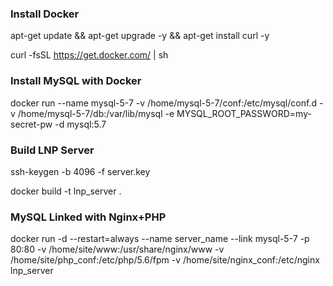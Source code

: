 ### Install Docker

apt-get update && apt-get upgrade -y && apt-get install curl -y

curl -fsSL https://get.docker.com/ | sh

### Install MySQL with Docker

docker run --name mysql-5-7 -v /home/mysql-5-7/conf:/etc/mysql/conf.d -v /home/mysql-5-7/db:/var/lib/mysql -e MYSQL_ROOT_PASSWORD=my-secret-pw -d mysql:5.7

### Build LNP Server

ssh-keygen -b 4096 -f server.key

docker build -t lnp_server .

### MySQL Linked with Nginx+PHP

docker run -d --restart=always --name server_name --link mysql-5-7 -p 80:80 -v /home/site/www:/usr/share/nginx/www -v /home/site/php_conf:/etc/php/5.6/fpm -v /home/site/nginx_conf:/etc/nginx lnp_server